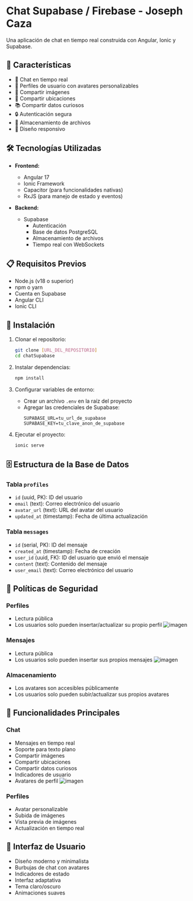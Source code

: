 # Chat Supabase / Firebase - Joseph Caza

Una aplicación de chat en tiempo real construida con Angular, Ionic y Supabase.

## 🚀 Características

- 💬 Chat en tiempo real
- 👤 Perfiles de usuario con avatares personalizables
- 📸 Compartir imágenes
- 📍 Compartir ubicaciones
- 📚 Compartir datos curiosos
- 🔒 Autenticación segura
- 💾 Almacenamiento de archivos
- 📱 Diseño responsivo

## 🛠️ Tecnologías Utilizadas

- **Frontend:**
  - Angular 17
  - Ionic Framework
  - Capacitor (para funcionalidades nativas)
  - RxJS (para manejo de estado y eventos)

- **Backend:**
  - Supabase
    - Autenticación
    - Base de datos PostgreSQL
    - Almacenamiento de archivos
    - Tiempo real con WebSockets

## 📋 Requisitos Previos

- Node.js (v18 o superior)
- npm o yarn
- Cuenta en Supabase
- Angular CLI
- Ionic CLI

## 🔧 Instalación

1. Clonar el repositorio:
   ```bash
   git clone [URL_DEL_REPOSITORIO]
   cd chatSupabase
   ```

2. Instalar dependencias:
   ```bash
   npm install
   ```

3. Configurar variables de entorno:
   - Crear un archivo `.env` en la raíz del proyecto
   - Agregar las credenciales de Supabase:
     ```
     SUPABASE_URL=tu_url_de_supabase
     SUPABASE_KEY=tu_clave_anon_de_supabase
     ```

4. Ejecutar el proyecto:
   ```bash
   ionic serve
   ```

## 🗄️ Estructura de la Base de Datos

### Tabla `profiles`
- `id` (uuid, PK): ID del usuario
- `email` (text): Correo electrónico del usuario
- `avatar_url` (text): URL del avatar del usuario
- `updated_at` (timestamp): Fecha de última actualización

### Tabla `messages`
- `id` (serial, PK): ID del mensaje
- `created_at` (timestamp): Fecha de creación
- `user_id` (uuid, FK): ID del usuario que envió el mensaje
- `content` (text): Contenido del mensaje
- `user_email` (text): Correo electrónico del usuario

## 🔐 Políticas de Seguridad

### Perfiles
- Lectura pública
- Los usuarios solo pueden insertar/actualizar su propio perfil
![imagen](https://github.com/user-attachments/assets/385bebaa-03af-4dc3-b96f-8148493233d1)

### Mensajes
- Lectura pública
- Los usuarios solo pueden insertar sus propios mensajes
![imagen](https://github.com/user-attachments/assets/aa461cdc-dd2f-4867-afbc-5dc9fdc93f79)

### Almacenamiento
- Los avatares son accesibles públicamente
- Los usuarios solo pueden subir/actualizar sus propios avatares

## 📱 Funcionalidades Principales

### Chat
- Mensajes en tiempo real
- Soporte para texto plano
- Compartir imágenes
- Compartir ubicaciones
- Compartir datos curiosos
- Indicadores de usuario
- Avatares de perfil
![imagen](https://github.com/user-attachments/assets/884f7d93-e969-4c6f-b677-a6397e83a50d)

### Perfiles
- Avatar personalizable
- Subida de imágenes
- Vista previa de imágenes
- Actualización en tiempo real

## 🎨 Interfaz de Usuario

- Diseño moderno y minimalista
- Burbujas de chat con avatares
- Indicadores de estado
- Interfaz adaptativa
- Tema claro/oscuro
- Animaciones suaves
